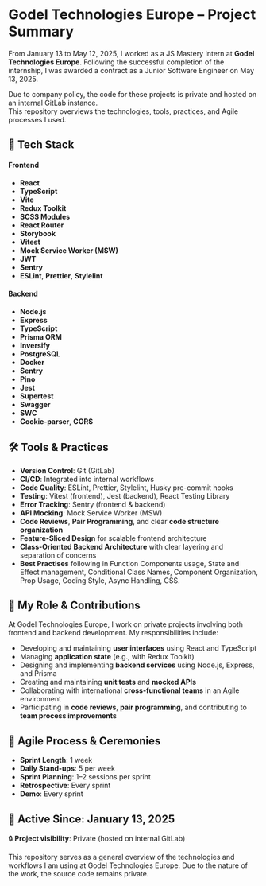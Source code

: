 # Godel Technologies Europe – Project Summary

From January 13 to May 12, 2025, I worked as a JS Mastery Intern at **Godel Technologies Europe**. Following the successful completion of the internship, I was awarded a contract as a Junior Software Engineer on May 13, 2025.

Due to company policy, the code for these projects is private and hosted on an internal GitLab instance.  
This repository overviews the technologies, tools, practices, and Agile processes I used.

## 🔧 Tech Stack

#### **Frontend**
- **React**
- **TypeScript**
- **Vite**
- **Redux Toolkit**
- **SCSS Modules**
- **React Router**
- **Storybook**
- **Vitest**
- **Mock Service Worker (MSW)**
- **JWT**
- **Sentry**
- **ESLint**, **Prettier**, **Stylelint**

#### **Backend**
- **Node.js**
- **Express**
- **TypeScript**
- **Prisma ORM**
- **Inversify**
- **PostgreSQL**
- **Docker**
- **Sentry**
- **Pino**
- **Jest**
- **Supertest**
- **Swagger**
- **SWC**
- **Cookie-parser**, **CORS**

## 🛠️ Tools & Practices

- **Version Control**: Git (GitLab)
- **CI/CD**: Integrated into internal workflows
- **Code Quality**: ESLint, Prettier, Stylelint, Husky pre-commit hooks
- **Testing**: Vitest (frontend), Jest (backend), React Testing Library
- **Error Tracking**: Sentry (frontend & backend)
- **API Mocking**: Mock Service Worker (MSW)
- **Code Reviews**, **Pair Programming**, and clear **code structure organization**
- **Feature-Sliced Design** for scalable frontend architecture
- **Class-Oriented Backend Architecture** with clear layering and separation of concerns
- **Best Practises** following in Function Components usage, State and Effect management, Conditional Class Names, Component Organization, Prop Usage, Coding Style, Async Handling, CSS. 

## 💼 My Role & Contributions

At Godel Technologies Europe, I work on private projects involving both frontend and backend development. My responsibilities include:

- Developing and maintaining **user interfaces** using React and TypeScript
- Managing **application state** (e.g., with Redux Toolkit)
- Designing and implementing **backend services** using Node.js, Express, and Prisma
- Creating and maintaining **unit tests** and **mocked APIs**
- Collaborating with international **cross-functional teams** in an Agile environment
- Participating in **code reviews**, **pair programming**, and contributing to **team process improvements**

## 🔄 Agile Process & Ceremonies

- **Sprint Length**: 1 week
- **Daily Stand-ups**: 5 per week
- **Sprint Planning**: 1–2 sessions per sprint
- **Retrospective**: Every sprint
- **Demo**: Every sprint

## 📅 Active Since: January 13, 2025  
🔒 **Project visibility**: Private (hosted on internal GitLab)

This repository serves as a general overview of the technologies and workflows I am using at Godel Technologies Europe.
Due to the nature of the work, the source code remains private.
